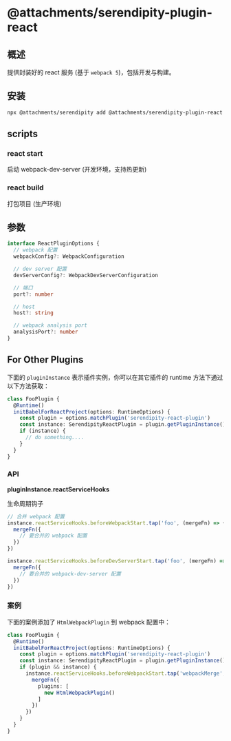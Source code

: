 # @attachments/serendipity-plugin-react

## 概述

提供封装好的 react 服务 (基于 `webpack 5`)，包括开发与构建。

## 安装

```bash
npx @attachments/serendipity add @attachments/serendipity-plugin-react
```

## scripts

### react start

启动 webpack-dev-server (开发环境，支持热更新)

### react build

打包项目 (生产环境)

## 参数

```typescript
interface ReactPluginOptions {
  // webpack 配置
  webpackConfig?: WebpackConfiguration

  // dev server 配置
  devServerConfig?: WebpackDevServerConfiguration

  // 端口
  port?: number

  // host
  host?: string

  // webpack analysis port
  analysisPort?: number
}
```

## For Other Plugins

下面的 `pluginInstance` 表示插件实例，你可以在其它插件的 runtime 方法下通过以下方法获取：

```typescript
class FooPlugin {
  @Runtime()
  initBabelForReactProject(options: RuntimeOptions) {
    const plugin = options.matchPlugin('serendipity-react-plugin')
    const instance: SerendipityReactPlugin = plugin.getPluginInstance() as SerendipityReactPlugin
    if (instance) {
      // do something....
    }
  }
}
```

### API

**pluginInstance.reactServiceHooks**

生命周期钩子

```typescript
// 合并 webpack 配置
instance.reactServiceHooks.beforeWebpackStart.tap('foo', (mergeFn) => {
  mergeFn({
    // 要合并的 webpack 配置
  })
})

instance.reactServiceHooks.beforeDevServerStart.tap('foo', (mergeFn) => {
  mergeFn({
    // 要合并的 webpack-dev-server 配置
  })
})
```

### 案例

下面的案例添加了 `HtmlWebpackPlugin` 到 webpack 配置中：

```typescript
class FooPlugin {
  @Runtime()
  initBabelForReactProject(options: RuntimeOptions) {
    const plugin = options.matchPlugin('serendipity-react-plugin')
    const instance: SerendipityReactPlugin = plugin.getPluginInstance() as SerendipityReactPlugin
    if (plugin && instance) {
      instance.reactServiceHooks.beforeWebpackStart.tap('webpackMerge', (mergeFn) => {
        mergeFn({
          plugins: [
            new HtmlWebpackPlugin()
          ]
        })
      })
    }
  }
}
```

